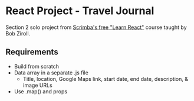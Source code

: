 # React Project - Travel Journal

Section 2 solo project from [Scrimba's free "Learn React"](https://scrimba.com/learn/learnreact/) course taught by Bob Ziroll.

## Requirements

* Build from scratch
* Data array in a separate .js file
  * Title, location, Google Maps link, start date, end date, description, & image URLs
* Use .map() and props